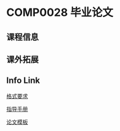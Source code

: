 # COMP0028 毕业论文


## 课程信息

## 课外拓展

## Info Link

[格式要求](https://github.com/NKUAI-ICU-REPO/NKUAI.ICU/raw/site-org/resources/grade4/COMP0028/人工智能学院本科生论文格式要求2021V1_4.1.pdf)

[指导手册](https://github.com/NKUAI-ICU-REPO/NKUAI.ICU/raw/site-org/resources/grade4/COMP0028/南开大学本科毕业论文（设计）指导手册.doc)

[论文模板](https://github.com/NKUAI-ICU-REPO/NKUAI.ICU/raw/site-org/resources/grade4/COMP0028/生命科学学院本科毕业论文模板--格式.docx)

